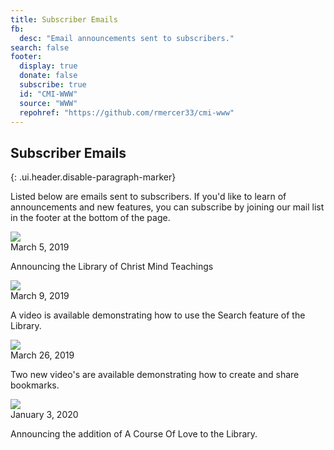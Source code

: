 ```yaml
---
title: Subscriber Emails
fb:
  desc: "Email announcements sent to subscribers."
search: false
footer:
  display: true
  donate: false
  subscribe: true
  id: "CMI-WWW"
  source: "WWW"
  repohref: "https://github.com/rmercer33/cmi-www"
---
```


## Subscriber Emails
{: .ui.header.disable-paragraph-marker}

Listed below are emails sent to subscribers. If you'd like to learn of
announcements and new features, you can subscribe by joining our mail
list in the footer at the bottom of the page.

<div class="ui middle aligned divided list">
  <div class="item">
    <a href="/email/030519/" class="ui small image"
      data-tooltip="View CMI Announcement Email">
      <img src="https://s3.amazonaws.com/assets.christmind.info/email/img/cmi/cmi-home.png">
    </a>
    <div class="content">
      <a id="orig-christmind-info" class="header">March 5, 2019</a>
      <div class="description">
        <p>
          Announcing the Library of Christ Mind Teachings
        </p>
      </div>
    </div>
  </div>
  <div class="item">
    <a href="/email/030919/" class="ui small image"
      data-tooltip="How to use the Library Search Feature">
      <img src="https://s3.amazonaws.com/assets.christmind.info/email/img/cmi/search.jpg">
    </a>
    <div class="content">
      <a id="orig-christmind-info" class="header">March 9, 2019</a>
      <div class="description">
        <p>
          A video is available demonstrating how to use the Search
          feature of the Library.
        </p>
      </div>
    </div>
  </div>
  <div class="item">
    <a href="/email/032619/" class="ui small image"
      data-tooltip="Bookmarks and Sharing">
      <img src="https://s3.amazonaws.com/assets.christmind.info/email/img/cmi/bookmark.jpg">
    </a>
    <div class="content">
      <a id="orig-christmind-info" class="header">March 26, 2019</a>
      <div class="description">
        <p>
          Two new video's are available demonstrating how to create and
          share bookmarks.
        </p>
      </div>
    </div>
  </div>
  <div class="item">
    <a href="/email/010320/" class="ui small image"
      data-tooltip="A Course Of Love Now Available">
      <img src="https://s3.amazonaws.com/assets.christmind.info/email/img/cmi/acol2new-big.jpg">
    </a>
    <div class="content">
      <a id="orig-christmind-info" class="header">January 3, 2020</a>
      <div class="description">
        <p>
          Announcing the addition of A Course Of Love to the Library.
        </p>
      </div>
    </div>
  </div>
</div>

